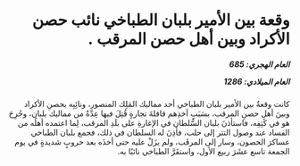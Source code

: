 <h1 dir="rtl">وقعة بين الأمير بلبان الطباخي نائب حصن الأكراد وبين أهل حصن المرقب .</h1>

<h5 dir="rtl">العام الهجري:  685

العام الميلادي: 1286

</h5>

<p dir="rtl">كانت وقعةٌ بين الأمير بلبان الطباخي أحد مماليك المَلِك المنصور، ونائِبِه بحصنِ الأكراد وبينَ أهلِ حصنِ المرقب، بسَبَبِ أخذِهم قافلةَ تجارةٍ قُتِلَ فيها عِدَّةٌ من مماليك بلبان، وجُرِحَ هو في كَتِفِه، فاستأذنَ بلبان السُّلطان في الإغارةِ على بلَدِ المرقب، لِما اعتمده أهلُه من الفساد عند وصول التتر إلى حلب، فأذِنَ له السلطان في ذلك، فجمع بلبان الطباخي عساكرَ الحصون، وسار إلى المرقَب، ولم يزَلْ عليه حتى أخذَه بعد حروبٍ شديدةٍ في يوم الجمعة تاسع عشَرَ ربيع الأول، واستقَرَّ الطباخي نائبًا به.</p></br>
